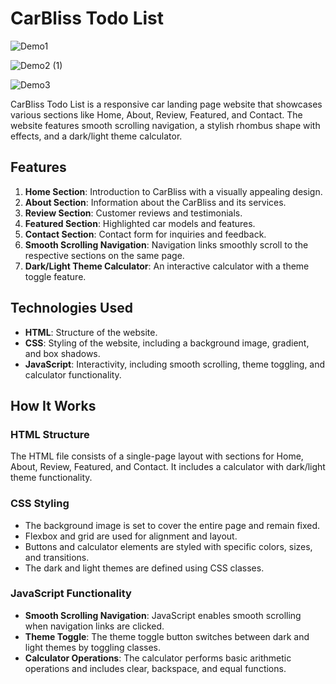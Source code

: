 # CarBliss Todo List

![Demo1](https://github.com/user-attachments/assets/2a8a1492-2839-4349-9858-5facb1a59282)

![Demo2 (1)](https://github.com/user-attachments/assets/719011e4-736d-4ff7-a4da-98a1ad94732e)

![Demo3](https://github.com/user-attachments/assets/c1939cf4-da3a-4f06-9be5-94e5645ad0ab)


CarBliss Todo List is a responsive car landing page website that showcases various sections like Home, About, Review, Featured, and Contact. The website features smooth scrolling navigation, a stylish rhombus shape with effects, and a dark/light theme calculator.

## Features

1. **Home Section**: Introduction to CarBliss with a visually appealing design.
2. **About Section**: Information about the CarBliss and its services.
3. **Review Section**: Customer reviews and testimonials.
4. **Featured Section**: Highlighted car models and features.
5. **Contact Section**: Contact form for inquiries and feedback.
6. **Smooth Scrolling Navigation**: Navigation links smoothly scroll to the respective sections on the same page.
7. **Dark/Light Theme Calculator**: An interactive calculator with a theme toggle feature.

## Technologies Used

- **HTML**: Structure of the website.
- **CSS**: Styling of the website, including a background image, gradient, and box shadows.
- **JavaScript**: Interactivity, including smooth scrolling, theme toggling, and calculator functionality.

## How It Works

### HTML Structure

The HTML file consists of a single-page layout with sections for Home, About, Review, Featured, and Contact. It includes a calculator with dark/light theme functionality.

### CSS Styling

- The background image is set to cover the entire page and remain fixed.
- Flexbox and grid are used for alignment and layout.
- Buttons and calculator elements are styled with specific colors, sizes, and transitions.
- The dark and light themes are defined using CSS classes.

### JavaScript Functionality

- **Smooth Scrolling Navigation**: JavaScript enables smooth scrolling when navigation links are clicked.
- **Theme Toggle**: The theme toggle button switches between dark and light themes by toggling classes.
- **Calculator Operations**: The calculator performs basic arithmetic operations and includes clear, backspace, and equal functions.

